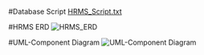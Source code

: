 #Database Script
[HRMS_Script.txt](https://github.com/serhat3448/HRMS-Project-React/files/6830470/HRMS_Script.txt)


#HRMS ERD
![HRMS_ERD](https://user-images.githubusercontent.com/51702929/125944598-75fb4c36-bd9a-4a65-b4a3-e36472ee1ca6.PNG)


#UML-Component Diagram
![UML-Component Diagram](https://user-images.githubusercontent.com/51702929/122686698-4b0c9d80-d21b-11eb-946b-b27dbdffe720.PNG)

